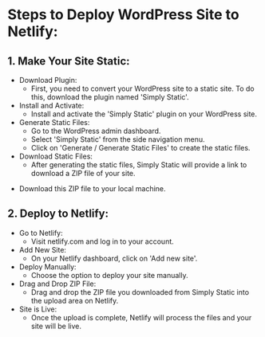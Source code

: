 # Steps to Deploy WordPress Site to Netlify:
## 1.  Make Your Site Static:

- Download Plugin: 
   * First, you need to convert your WordPress site to a static site. To do this, download the plugin named 'Simply Static'.
- Install and Activate:
     * Install and activate the 'Simply Static' plugin on your WordPress site.
- Generate Static Files:
  <br>
     * Go to the WordPress admin dashboard.
     * Select 'Simply Static' from the side navigation menu.
     * Click on 'Generate / Generate Static Files' to create the static files.
- Download Static Files:
    * After generating the static files, Simply Static will provide a link to download a ZIP file of your site.
* Download this ZIP file to your local machine.

## 2. Deploy to Netlify:

- Go to Netlify:
     * Visit netlify.com and log in to your account.
- Add New Site:
     * On your Netlify dashboard, click on 'Add new site'.
- Deploy Manually: 
   * Choose the option to deploy your site manually.
- Drag and Drop ZIP File:
    * Drag and drop the ZIP file you downloaded from Simply Static into the upload area on Netlify.
- Site is Live: 
   * Once the upload is complete, Netlify will process the files and your site will be live.
